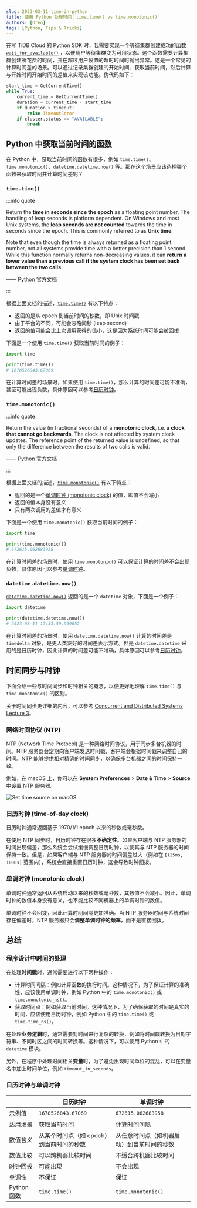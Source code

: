 ```yaml
---
slug: 2023-03-11-time-in-python
title: 使用 Python 处理时间：time.time() vs time.monotonic()
authors: [Oreo]
tags: [Python, Tips & Tricks]
---
```


在写 TiDB Cloud 的 Python SDK 时，我需要实现一个等待集群创建成功的函数 [`wait_for_available()`](https://github.com/Oreoxmt/tidbcloudy/blob/6ecac49ce60e47872b573f3619b7097a5c18f5c0/tidbcloudy/cluster.py#L56-L70)
，以便用户等待集群变为可用状态。这个函数需要计算集群创建所花费的时间，并在超过用户设置的超时时间时抛出异常。这是一个常见的计算时间差的场景。可以通过记录集群创建的开始时间、获取当前时间，然后计算与开始时间开始时间的差值来实现该功能。伪代码如下：

```python
start_time = GetCurrentTime()
while True:
    current_time = GetCurrentTime()
    duration = current_time - start_time
    if duration > timeout:
        raise TimeoutError
    if cluster.status == "AVAILABLE":
        break
```

<!-- truncate -->

## Python 中获取当前时间的函数

在 Python 中，获取当前时间的函数有很多，例如 `time.time()`、`time.monotonic()`、`datetime.datetime.now()` 等。那在这个场景应该选择哪个函数来获取时间并计算时间差呢？

### `time.time()`

:::info quote

Return the **time in seconds since the epoch** as a floating point number. The handling of leap seconds is platform dependent. On Windows and most Unix systems, the **leap seconds are not counted** towards the time in seconds since the epoch. This is commonly referred to as **Unix time**.

Note that even though the time is always returned as a floating point number, not all systems provide time with a better precision than 1 second. While this function normally returns non-decreasing values, it can **return a lower value than a previous call if the system clock has been set back between the two calls**.

—— [Python 官方文档](https://docs.python.org/3/library/time.html#time.time)

:::

根据上面文档的描述，[`time.time()`](https://docs.python.org/3/library/time.html#time.time) 有以下特点：

- 返回的是从 epoch 到当前时间的秒数，即 Unix 时间戳
- 由于平台的不同，可能会忽略闰秒 (leap second)
- 返回的值可能会比上次调用获得的值小，这是因为系统时间可能会被回拨

下面是一个使用 `time.time()` 获取当前时间的例子：

```python
import time

print(time.time())
# 1678526843.67069
```

在计算时间差的场景时，如果使用 `time.time()`，那么计算的时间差可能不准确，甚至可能出现负数，具体原因可以参考[日历时钟](#日历时钟-time-of-day-clock)。

### `time.monotonic()`

:::info quote

Return the value (in fractional seconds) of a **monotonic clock**, i.e. **a clock that cannot go backwards**. The clock is not affected by system clock updates. The reference point of the returned value is undefined, so that only the difference between the results of two calls is valid.

—— [Python 官方文档](https://docs.python.org/3/library/time.html#time.monotonic)

:::

根据上面文档的描述，[`time.monotonic()`](https://docs.python.org/3/library/time.html#time.monotonic) 有以下特点：

- 返回的是一个[单调时钟 (monotonic clock)](#单调时钟-monotonic-clock) 的值，即值不会减小
- 返回的值本身没有意义
- 只有两次调用的差值才有意义

下面是一个使用 `time.monotonic()` 获取当前时间的例子：

```python
import time

print(time.monotonic())
# 672615.062683958
```

在计算时间差的场景时，使用 `time.monotonic()` 可以保证计算的时间差不会出现负数，具体原因可以参考[单调时钟](#单调时钟-monotonic-clock)。

### `datetime.datetime.now()`

[`datetime.datetime.now()`](https://docs.python.org/3/library/datetime.html#datetime.datetime.now) 返回的是一个 `datetime` 对象，下面是一个例子：

```python
import datetime

print(datetime.datetime.now())
# 2023-03-11 17:33:59.999052
```

在计算时间差的场景时，使用 `datetime.datetime.now()` 计算的时间差是 `timedelta` 对象，是更人类友好的时间差表示方式。但是 `datetime.datetime` 采用的是日历时钟，因此计算的时间差可能不准确，具体原因可以参考[日历时钟](#日历时钟-time-of-day-clock)。

## 时间同步与时钟

下面介绍一些与时间同步和时钟相关的概念，以便更好地理解 `time.time()` 与 `time.monotonic()` 的区别。

关于时间同步更详细的内容，可以参考 [Concurrent and Distributed Systems Lecture 3](https://www.cl.cam.ac.uk/teaching/2122/ConcDisSys/)。

### 网络时间协议 (NTP)

NTP (Network Time Protocol) 是一种网络时间协议，用于同步多台机器的时间。NTP 服务器会定期向客户端发送时间戳，客户端会根据时间戳来调整自己的时间。NTP 能够提供相对精确的时间同步，以确保多台机器之间的时间保持一致。

例如，在 macOS 上，你可以在 **System Preferences** > **Date & Time** > **Source** 中设置 NTP 服务器。

![Set time source on macOS](/img/macos-set-time-source.png)

### 日历时钟 (time-of-day clock)

日历时钟通常返回基于 1970/1/1 epoch 以来的秒数或毫秒数。

在使用 NTP 同步时，日历时钟存在很多**不确定性**。如果客户端与 NTP 服务器的时间出现偏差，那么系统会尝试缓慢调整日历时钟，以使其与 NTP 服务器的时间保持一致。但是，如果客户端与 NTP 服务器的时间偏差过大（例如在 `[125ms, 1000s)` 范围内），系统会直接重置日历时钟，这会导致时钟回拨。

### 单调时钟 (monotonic clock)

单调时钟通常返回从系统启动以来的秒数或毫秒数，其数值不会减小。因此，单调时钟的数值本身没有意义，也不能比较不同机器上的单调时钟的数值。

单调时钟不会回拨，因此计算时间间隔更加准确。当 NTP 服务器时间与系统时间存在偏差时，NTP 服务器只会**调整单调时钟的频率**，而不是直接回拨。

## 总结

### 程序设计中时间的处理

在处理**时间戳**时，通常需要进行以下两种操作：

- 计算时间间隔：例如计算函数的执行时间。这种情况下，为了保证计算的准确性，应该使用单调时钟，例如 Python 中的 `time.monotonic()` 或 `time.monotonic_ns()`。
- 获取时间点：例如获取当前时间。这种情况下，为了确保获取的时间是真实的时间，应该使用日历时钟，例如 Python 中的 `time.time()` 或 `time.time_ns()`。

在处理**业务逻辑**时，通常需要对时间进行复杂的转换，例如将时间戳转换为日期字符串、不同时区之间的时间转换等。这种情况下，可以使用 Python 中的 `datetime` 模块。

另外，在程序中处理时间相关**变量**时，为了避免出现时间单位的混乱，可以在变量名中加上时间单位，例如 `timeout_in_seconds`。

### 日历时钟与单调时钟

|           | 日历时钟                    | 单调时钟                  |
|-----------|-------------------------|-----------------------|
| 示例值       | `1678526843.67069`      | `672615.062683958`    |
| 适用场景      | 获取当前时间                  | 计算时间间隔                |
| 数值含义      | 从某个时间点（如 epoch）到当前时间的秒数 | 从任意时间点（如机器启动）到当前时间的秒数 |
| 数值比较      | 可以跨机器比较时间               | 不适合跨机器比较时间            |
| 时钟回拨      | 可能出现                    | 不会出现                  |
| 单调性       | 不保证                     | 保证                    |
| Python 函数 | `time.time()`           | `time.monotonic()`    |
